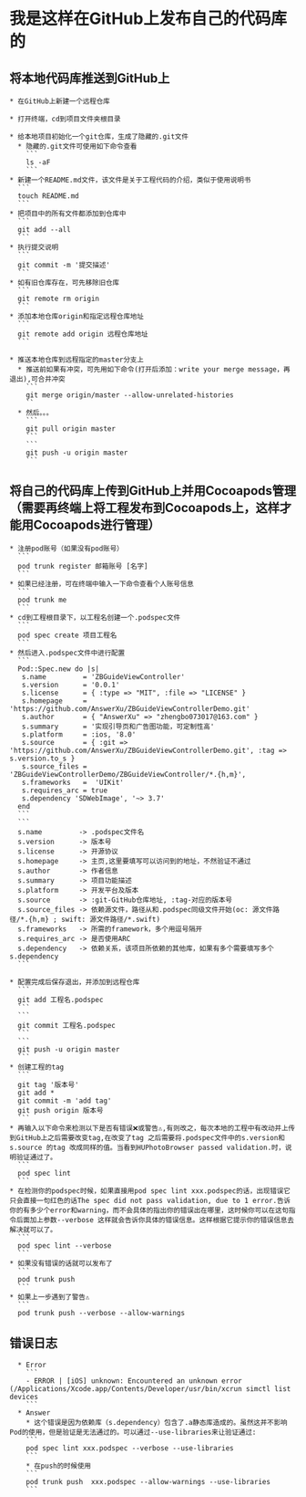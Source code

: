# 我是这样在GitHub上发布自己的代码库的

## 将本地代码库推送到GitHub上
    * 在GitHub上新建一个远程仓库

    * 打开终端，cd到项目文件夹根目录

    * 给本地项目初始化一个git仓库，生成了隐藏的.git文件
      * 隐藏的.git文件可使用如下命令查看
        ```
        ls -aF
        ```
    * 新建一个README.md文件，该文件是关于工程代码的介绍，类似于使用说明书
      ```
      touch README.md
      ```
    * 把项目中的所有文件都添加到仓库中
      ```
      git add --all
      ```
    * 执行提交说明
      ```
      git commit -m '提交描述'
      ```
    * 如有旧仓库存在，可先移除旧仓库
      ```
      git remote rm origin
      ```
    * 添加本地仓库origin和指定远程仓库地址
      ```
      git remote add origin 远程仓库地址
      ```
  
    * 推送本地仓库到远程指定的master分支上
      * 推送前如果有冲突，可先用如下命令(打开后添加：write your merge message，再退出),可合并冲突
        ```
        git merge origin/master --allow-unrelated-histories
        ``
      * 然后。。。
        ```
        git pull origin master
        ```
        ```
        git push -u origin master
        ```
    
  ## 将自己的代码库上传到GitHub上并用Cocoapods管理（需要再终端上将工程发布到Cocoapods上，这样才能用Cocoapods进行管理）
    * 注册pod账号（如果没有pod账号）
      ```
      pod trunk register 邮箱账号 [名字]
      ```
    * 如果已经注册，可在终端中输入一下命令查看个人账号信息
      ```
      pod trunk me 
      ```
    * cd到工程根目录下，以工程名创建一个.podspec文件
      ``` 
      pod spec create 项目工程名
      ```
    * 然后进入.podspec文件中进行配置
      ```
      Pod::Spec.new do |s|
       s.name         = 'ZBGuideViewController'                         
       s.version      = '0.0.1'                                         
       s.license      = { :type => "MIT", :file => "LICENSE" }          
       s.homepage     = 'https://github.com/AnswerXu/ZBGuideViewControllerDemo.git'  
       s.author       = { "AnswerXu" => "zhengbo073017@163.com" }       
       s.summary      = '实现引导页和广告图功能，可定制性高'                  
       s.platform     = :ios, '8.0'                                     
       s.source       = { :git => 'https://github.com/AnswerXu/ZBGuideViewControllerDemo.git', :tag => s.version.to_s }
       s.source_files = 'ZBGuideViewControllerDemo/ZBGuideViewController/*.{h,m}',
       s.frameworks   =  'UIKit'
       s.requires_arc = true
       s.dependency 'SDWebImage', '~> 3.7'
      end
      ```
      ```
      s.name         -> .podspec文件名
      s.version      -> 版本号
      s.license      -> 开源协议
      s.homepage     -> 主页,这里要填写可以访问到的地址，不然验证不通过
      s.author       -> 作者信息
      s.summary      -> 项目功能描述
      s.platform     -> 开发平台及版本
      s.source       -> :git-GitHub仓库地址, :tag-对应的版本号
      s.source_files -> 依赖源文件，路径从和.podspec同级文件开始(oc: 源文件路径/*.{h,m} ; swift: 源文件路径/*.swift)
      s.frameworks   -> 所需的framework，多个用逗号隔开
      s.requires_arc -> 是否使用ARC
      s.dependency   -> 依赖关系，该项目所依赖的其他库，如果有多个需要填写多个s.dependency
      ```
      
    * 配置完成后保存退出，并添加到远程仓库
      ```
      git add 工程名.podspec
      ```
      ```
      git commit 工程名.podspec
      ```
      ```
      git push -u origin master
      ```
    * 创建工程的tag
      ```
      git tag '版本号'
      git add * 
      git commit -m 'add tag'
      git push origin 版本号
      ```
    * 再输入以下命令来检测以下是否有错误❌或警告⚠️,有则改之，每次本地的工程中有改动并上传到GitHub上之后需要改变tag,在改变了tag 之后需要将.podspec文件中的s.version和s.source 的tag 改成同样的值。当看到HUPhotoBrowser passed validation.时，说明验证通过了。
      ```
      pod spec lint
      ```
    * 在检测你的podspec时候，如果直接用pod spec lint xxx.podspec的话，出现错误它只会直接一句红色的话The spec did not pass validation, due to 1 error.告诉你的有多少个error和warning，而不会具体的指出你的错误出在哪里，这时候你可以在这句指令后面加上参数--verbose 这样就会告诉你具体的错误信息。这样根据它提示你的错误信息去解决就可以了。
      ```
      pod spec lint --verbose
      ```
    * 如果没有错误的话就可以发布了
      ```
      pod trunk push
      ```
    * 如果上一步遇到了警告⚠️
      ``` 
      pod trunk push --verbose --allow-warnings
      
      
  ## 错误日志
      * Error
        ```
        - ERROR | [iOS] unknown: Encountered an unknown error (/Applications/Xcode.app/Contents/Developer/usr/bin/xcrun simctl list devices
        ```
      * Answer
        * 这个错误是因为依赖库（s.dependency）包含了.a静态库造成的。虽然这并不影响Pod的使用，但是验证是无法通过的。可以通过--use-libraries来让验证通过:
        ```
        pod spec lint xxx.podspec --verbose --use-libraries
        ```
        * 在push的时候使用
        ```
        pod trunk push  xxx.podspec --allow-warnings --use-libraries
        ```
        
      
